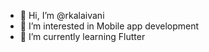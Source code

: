 - 👋 Hi, I’m @rkalaivani
- 👀 I’m interested in Mobile app development
- 🌱 I’m currently learning Flutter


<!---
rkalaivani/rkalaivani is a ✨ special ✨ repository because its `README.md` (this file) appears on your GitHub profile.
You can click the Preview link to take a look at your changes.
- 💞️ I’m looking to collaborate on ...
- 📫 How to reach me ...
--->
